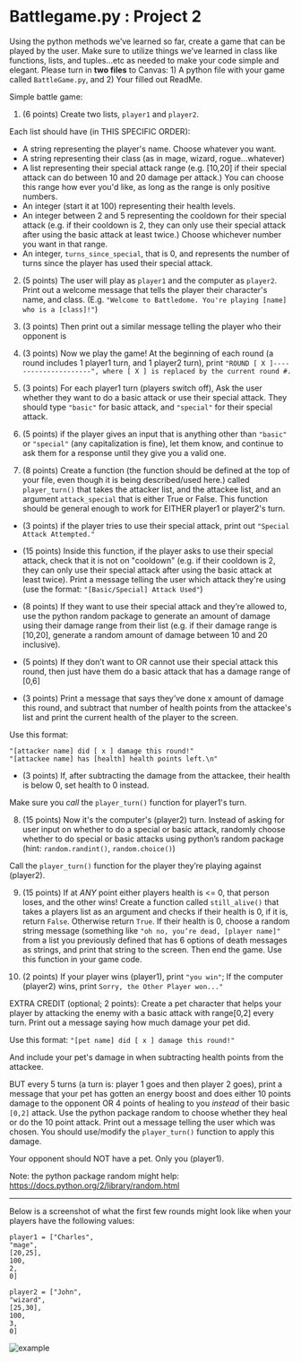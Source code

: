# Battlegame.py : Project 2

Using the python methods we’ve learned  so far, create a game that can be played by the user. Make sure to utilize things we’ve learned in class like functions, lists, and tuples...etc as needed to make your code simple and elegant. Please turn in **two files** to Canvas: 1) A python file with your game called `BattleGame.py`, and 2) Your filled out ReadMe.

Simple battle game:
1. (6 points) Create two lists, `player1` and `player2`.

Each list should have (in THIS SPECIFIC ORDER):
- A string representing the player's name. Choose whatever you want.
- A string representing their class (as in mage,  wizard, rogue...whatever)
- A list representing their special attack range (e.g. [10,20] if their special attack can do between 10 and 20 damage per attack.) You can choose this range how ever you'd like, as long as the range is only positive numbers.
- An integer (start it at 100) representing their health levels.
- An integer between 2 and 5 representing the cooldown for their special attack (e.g. if their cooldown is 2, they can only use their special attack after using the basic attack at least twice.) Choose whichever number you want in that range.
- An integer, `turns_since_special`, that is 0, and represents the number of turns since the player has used their special attack.

2. (5 points) The user will play as `player1` and the computer as `player2`. Print out a welcome message that tells the player their character's name, and class. (E.g. `"Welcome to Battledome. You're playing [name] who is a [class]!"`)

3. (3 points) Then print out a similar message telling the player who their opponent is

4. (3 points) Now we play the game! At the beginning of each round (a round includes 1 player1 turn, and 1 player2 turn), print `"ROUND [ X ]---------------------", where [ X ] is replaced by the current round #.`

5. (3 points) For each player1 turn (players switch off), Ask the user whether they want to do a basic attack or use their special attack. They should type `"basic"` for basic attack, and `"special"` for their special attack.

6. (5 points) if the player gives an input that is anything other than `"basic"` or `"special"` (any capitalization is fine), let them know, and continue to ask them for a response until they give you a valid one.

7. (8 points) Create  a function (the function should be defined at the top of your file, even though it is being described/used here.) called `player_turn()` that takes the attacker list, and the attackee list, and an argument `attack_special` that is either True or False. This function should be general enough to work for EITHER player1 or player2's turn.

  - (3 points) if the player tries to use their special attack, print out `"Special Attack Attempted."`

  - (15 points) Inside this function, if the player asks to use their special attack, check that it is not on "cooldown" (e.g. if their cooldown is 2, they can only use their special attack after using the basic attack at least twice). Print a message telling the user which attack they're using (use the format: `"[Basic/Special] Attack Used"`)

  - (8  points) If they want to use their special attack and they’re allowed to, use the python random package to generate an amount of damage using their damage range from their list (e.g. if their damage range is [10,20], generate a random amount of damage between 10 and 20 inclusive).

  - (5 points) If they don’t want to OR cannot use their special attack this round, then just have them do a basic attack that has a damage range of [0,6]

  - (3 points) Print a message that says they’ve done x amount of damage this round, and subtract that number of health points from the attackee's list and print the current health of the player to the screen.

  Use this format:
  ```
  "[attacker name] did [ x ] damage this round!"
  "[attackee name] has [health] health points left.\n"
  ```

  - (3 points) If, after subtracting the damage from the attackee, their health is below 0, set health to 0 instead.

  Make sure you *call* the `player_turn()` function for player1's turn.

8. (15  points) Now it's the computer's (player2) turn. Instead of asking for user input on whether to do a special or basic attack, randomly choose whether to do special or basic attacks using python’s random package (hint: `random.randint()`, `random.choice()`)

Call the `player_turn()` function for the player they’re playing against (player2).

9. (15 points) If at *ANY* point either players health is  <= 0, that person loses, and the other wins! Create a function called `still_alive()` that takes a players list as an argument and checks if their health is 0, if it is, return `False`. Otherwise return `True`. If their health is 0, choose a random string message (something like `"oh no, you’re dead, [player name]"` from a list you previously defined that has 6 options of death messages as strings, and print that string to  the  screen. Then end the  game. Use this function in your game code.

10. (2 points) If  your player wins (player1), print `"you win"`; If the computer (player2) wins, print `Sorry, the Other Player won..."`

EXTRA CREDIT (optional; 2 points): Create a pet character that helps your player by attacking the enemy with a basic attack with range[0,2] every turn. Print out a message saying how much damage your pet did.

Use this format:
`"[pet name] did [ x ] damage this round!"`

And include your pet's damage in when subtracting health points from the attackee.

BUT every 5 turns (a turn is: player 1 goes and then player 2 goes), print a message that your pet has gotten an energy boost and does either 10 points damage to the opponent OR 4 points of healing to you *instead* of their basic `[0,2]` attack. Use the  python package random to choose whether they heal or do the 10 point attack. Print out a message telling the user which was chosen. You should use/modify the `player_turn()` function to apply this damage.

Your opponent should NOT have a pet. Only you (player1).



Note: the python package random might help: https://docs.python.org/2/library/random.html

---

Below is a screenshot of what the first few rounds might look like when your players have the following values:

```
player1 = ["Charles",
"mage",
[20,25],
100,
2,
0]

player2 = ["John",
"wizard",
[25,30],
100,
3,
0]
```
![example](https://drive.google.com/uc?export=view&id=1goS1Se-5nSX4uvxUBKKRnGzXsAN96LUk)
